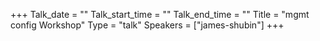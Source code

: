 +++
Talk_date = ""
Talk_start_time = ""
Talk_end_time = ""
Title = "mgmt config Workshop"
Type = "talk"
Speakers = ["james-shubin"]
+++



